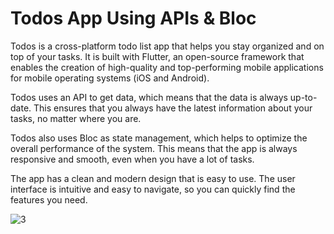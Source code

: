 # Todos App Using APIs & Bloc

Todos is a cross-platform todo list app that helps you stay organized and on top of your tasks. 
It is built with Flutter, an open-source framework that enables the creation of high-quality and 
top-performing mobile applications for mobile operating systems (iOS and Android).

Todos uses an API to get data, which means that the data is always up-to-date. 
This ensures that you always have the latest information about your tasks, 
no matter where you are.

Todos also uses Bloc as state management, which helps to optimize the overall performance 
of the system. This means that the app is always responsive and smooth, even when you have 
a lot of tasks.

The app has a clean and modern design that is easy to use. The user interface is intuitive 
and easy to navigate, so you can quickly find the features you need.

![3](https://github.com/Febrovic/TodosApp/assets/65548328/7ef682bf-f2df-4cd5-a312-2a2eff65c28b)
